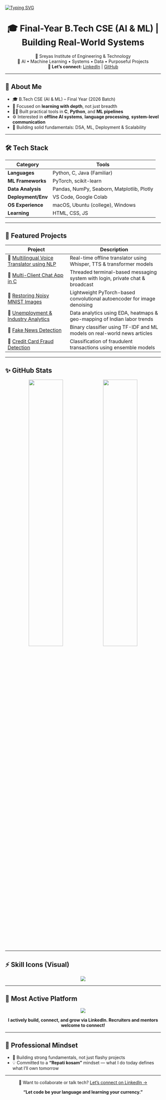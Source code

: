 [![Typing SVG](https://readme-typing-svg.herokuapp.com?font=Fira+Code&size=28&duration=4400&color=00A39F&center=true&vCenter=true&width=800&lines=Hey+there!+I'm+Sri+Vighna+Teja+👋;AI%2FML+Explorer+%7C+System+Coder+%7C+Problem+Solver)](https://git.io/typing-svg)

<h1 align="center">🎓 Final-Year B.Tech CSE (AI & ML) | Building Real-World Systems</h1>
<p align="center">
📍 Sreyas Institute of Engineering & Technology<br>
💼 AI • Machine Learning • Systems • Data • Purposeful Projects<br>
🔗 <strong>Let’s connect:</strong> <a href="https://www.linkedin.com/in/sri-vighna-teja/">LinkedIn</a> | <a href="https://github.com/SRIVIGHNATEJA">GitHub</a>
</p>

---

## 📌 About Me

- 🎓 B.Tech CSE (AI & ML) – Final Year (2026 Batch)
- 🧠 Focused on **learning with depth**, not just breadth
- 🧑‍💻 Built practical tools in **C**, **Python**, and **ML pipelines**
- ⚙️ Interested in **offline AI systems**, **language processing**, **system-level communication**
- 🧭 Building solid fundamentals: DSA, ML, Deployment & Scalability

---

## 🛠️ Tech Stack

| Category       | Tools |
|---------------|-------|
| **Languages**         | Python, C, Java (Familiar) |
| **ML Frameworks**     | PyTorch, scikit-learn |
| **Data Analysis**     | Pandas, NumPy, Seaborn, Matplotlib, Plotly |
| **Deployment/Env**    | VS Code, Google Colab |
| **OS Experience**     | macOS, Ubuntu (college), Windows |
| **Learning**          | HTML, CSS, JS |

---

## 🧠 Featured Projects

| Project | Description |
|--------|-------------|
| 🔗 [Multilingual Voice Translator using NLP](https://github.com/SRIVIGHNATEJA/AI-BASED-MULTILINGUAL-VOICE-TRANSLATOR-USING-NLP) | Real-time offline translator using Whisper, TTS & transformer models |
| 🔗 [Multi-Client Chat App in C](https://github.com/SRIVIGHNATEJA/MULTI-CLIENT-CHAT-APPLICATION) | Threaded terminal-based messaging system with login, private chat & broadcast |
| 🔗 [Restoring Noisy MNIST Images](https://github.com/SRIVIGHNATEJA/Restoring-Noisy-MNIST-Images-Using-Auto-Encoders) | Lightweight PyTorch-based convolutional autoencoder for image denoising |
| 🔗 [Unemployment & Industry Analytics](https://github.com/SRIVIGHNATEJA/UNEMPLOYMENT-AND-INDUSTRY-ANALYSIS-USING-DATA-ANALYTICS) | Data analytics using EDA, heatmaps & geo-mapping of Indian labor trends |
| 🔗 [Fake News Detection](https://github.com/SRIVIGHNATEJA/FAKE-NEWS-DETECTION-SYSTEM-USING-ML) | Binary classifier using TF-IDF and ML models on real-world news articles |
| 🔗 [Credit Card Fraud Detection](https://github.com/SRIVIGHNATEJA/CREDIT-CARD-FRAUD-DETECTION-USING-ML) | Classification of fraudulent transactions using ensemble models |

---

## ✨ GitHub Stats

<p align="center">
  <img src="https://github-readme-stats.vercel.app/api?username=SRIVIGHNATEJA&show_icons=true&theme=tokyonight&hide_border=true&rank_icon=percentile" width="47%"/>
  <img src="https://github-readme-stats.vercel.app/api/top-langs/?username=SRIVIGHNATEJA&layout=compact&theme=tokyonight&hide_border=true" width="47%"/>
</p>

---

## ⚡ Skill Icons (Visual)

<p align="center">
  <a href="https://skillicons.dev">
    <img src="https://skillicons.dev/icons?i=python,c,vscode,github,git,linux,tensorflow,pytorch,html,css,js,mysql,anaconda" />
  </a>
</p>

---

## 🔗 Most Active Platform

<p align="center">
  <img src="https://img.shields.io/badge/-LinkedIn-0077B5?style=for-the-badge&logo=linkedin&logoColor=white"/>
</p>
<p align="center"><strong>I actively build, connect, and grow via LinkedIn. Recruiters and mentors welcome to connect!</strong></p>

---

## 📌 Professional Mindset
- 🧱 Building strong fundamentals, not just flashy projects
- 💡 Committed to a **“Repati kosam”** mindset — what I do today defines what I’ll own tomorrow

---

<p align="center">💬 Want to collaborate or talk tech? <a href="https://www.linkedin.com/in/sri-vighna-teja/">Let’s connect on LinkedIn →</a></p>
<p align="center"><b>“Let code be your language and learning your currency.”</b></p> 
